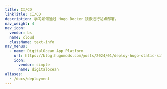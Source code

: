 ```yaml
---
title: CI/CD
linkTitle: CI/CD
description: 学习如何通过 Hugo Docker 镜像进行站点部署。
nav_weight: 4
nav_icon:
  vendor: bs
  name: cloud
  className: text-info
nav_menus:
  - name: DigitalOcean App Platform
    url: https://blog.hugomods.com/posts/2024/01/deploy-hugo-static-sites-on-digitalocean-app-platform-via-docker/
    icon:
      vendor: simple
      name: digitalocean
aliases:
  - /docs/deployment
---
```

